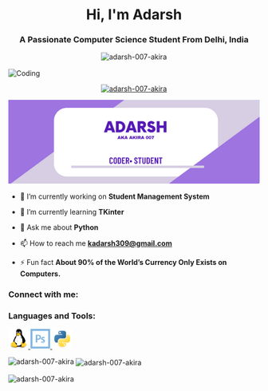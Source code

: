 <h1 align="center">Hi, I'm Adarsh</h1>
<h3 align="center">A Passionate Computer Science Student From Delhi, India</h3>

<p align="center"> <img src="https://komarev.com/ghpvc/?username=adarsh-007-akira&label=Profile%20views&color=0e75b6&style=flat" alt="adarsh-007-akira" /> </p>

<img align="center" alt="Coding" width="1200" src="https://raw.githubusercontent.com/gist/MedRedha/fd8e2481bde2610c96b9aafde543879c/raw/88624e8d31c4295973dcb7c900dacf0edc0a6d99/coding.gif">

<p align="center"> <a href="https://github.com/ryo-ma/github-profile-trophy"><img src="https://github-profile-trophy.vercel.app/?username=adarsh-007-akira" alt="adarsh-007-akira" /></a> </p>

<p><img src="Hello Coders.png"></p>

- 🔭 I’m currently working on **Student Management System**

- 🌱 I’m currently learning **TKinter**

- 💬 Ask me about **Python**

- 📫 How to reach me **kadarsh309@gmail.com**

- ⚡ Fun fact **About 90% of the World’s Currency Only Exists on Computers.**

<h3 align="left">Connect with me:</h3>
<p align="left">
</p>

<h3 align="left">Languages and Tools:</h3>
<p align="left"> <a href="https://www.linux.org/" target="_blank" rel="noreferrer"> <img src="https://raw.githubusercontent.com/devicons/devicon/master/icons/linux/linux-original.svg" alt="linux" width="40" height="40"/> </a> <a href="https://www.photoshop.com/en" target="_blank" rel="noreferrer"> <img src="https://raw.githubusercontent.com/devicons/devicon/master/icons/photoshop/photoshop-line.svg" alt="photoshop" width="40" height="40"/> </a> <a href="https://www.python.org" target="_blank" rel="noreferrer"> <img src="https://raw.githubusercontent.com/devicons/devicon/master/icons/python/python-original.svg" alt="python" width="40" height="40"/> </a> </p>

<p><img align="left" src="https://github-readme-stats.vercel.app/api/top-langs?username=adarsh-007-akira&show_icons=true&locale=en&layout=compact" alt="adarsh-007-akira" /></p>

<p>&nbsp;<img align="center" src="https://github-readme-stats.vercel.app/api?username=adarsh-007-akira&show_icons=true&locale=en" alt="adarsh-007-akira" /></p>

<p><img align="center" src="https://github-readme-streak-stats.herokuapp.com/?user=adarsh-007-akira&" alt="adarsh-007-akira" /></p>
